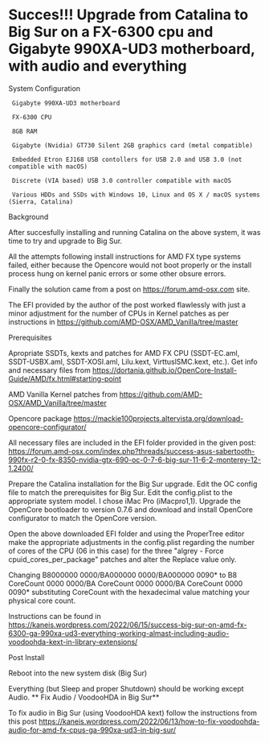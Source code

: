 # Succes!!! Upgrade from Catalina to Big Sur on a FX-6300 cpu and Gigabyte 990XA-UD3 motherboard, with audio and everything 
 
 System Configuration

     Gigabyte 990XA-UD3 motherboard

     FX-6300 CPU

     8GB RAM

     Gigabyte (Nvidia) GT730 Silent 2GB graphics card (metal compatible)

     Embedded Etron EJ168 USB contollers for USB 2.0 and USB 3.0 (not compatible with macOS)

     Discrete (VIA based) USB 3.0 controller compatible with macOS

     Various HDDs and SSDs with Windows 10, Linux and OS X / macOS systems (Sierra, Catalina)

 Background

 After succesfully installing and running Catalina on the above system, it was time to try and upgrade to Big Sur.

 All the attempts following install instructions for AMD FX type systems failed, either because the Opencore would not boot properly or the install process hung on kernel panic errors or some other obsure errors.

 Finally the solution came from a post on https://forum.amd-osx.com site.

 The EFI provided by the author of the post worked flawlessly with just a minor adjustment for the number of CPUs in Kernel patches as per instructions in https://github.com/AMD-OSX/AMD_Vanilla/tree/master

 Prerequisites

   Apropriate SSDTs, kexts and patches for AMD FX CPU (SSDT-EC.aml, SSDT-USBX.aml, SSDT-XOSI.aml, Lilu.kext, VirttuslSMC.kext, etc.). Get info and necessary files from https://dortania.github.io/OpenCore-Install-Guide/AMD/fx.html#starting-point

   AMD Vanilla Kernel patches from https://github.com/AMD-OSX/AMD_Vanilla/tree/master

   Opencore package https://mackie100projects.altervista.org/download-opencore-configurator/

   All necessary files are included in the EFI folder provided in the given post: https://forum.amd-osx.com/index.php?threads/success-asus-sabertooth-990fx-r2-0-fx-8350-nvidia-gtx-690-oc-0-7-6-big-sur-11-6-2-monterey-12-1.2400/

   Prepare the Catalina installation for the Big Sur upgrade. Edit the OC config file to match the prerequisites for Big Sur. Edit the config.plist to the appropriate system model. I chose iMac Pro (iMacpro1,1). Upgrade the OpenCore bootloader to version 0.7.6 and download and install OpenCore configurator to match the OpenCore version.

   Open the above downloaded EFI folder and using the ProperTree editor make the appropriate adjustments in the config.plist regarding the number of cores of the CPU (06 in this case) for the three "algrey - Force cpuid_cores_per_package" patches and alter the Replace value only.

   Changing B8000000 0000/BA000000 0000/BA000000 0090* to B8 CoreCount 0000 0000/BA CoreCount 0000 0000/BA CoreCount 0000 0090* substituting CoreCount with the hexadecimal value matching your physical core count.

Instructions can be found in https://kaneis.wordpress.com/2022/06/15/success-big-sur-on-amd-fx-6300-ga-990xa-ud3-everything-working-almast-including-audio-voodoohda-kext-in-library-extensions/

 Post Install

 Reboot into the new system disk (Big Sur)

 Everything (but Sleep and proper Shutdown) should be working except Audio.
 ** Fix Audio / VoodooHDA in Big Sur**

 To fix audio in Big Sur (using VoodooHDA kext) follow the instructions from this post https://kaneis.wordpress.com/2022/06/13/how-to-fix-voodoohda-audio-for-amd-fx-cpus-ga-990xa-ud3-in-big-sur/
